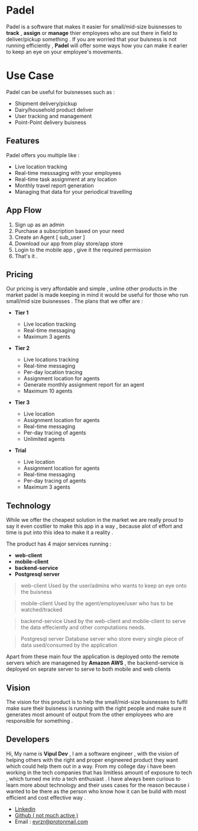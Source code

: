 # Padel 

Padel is a software that makes it easier for small/mid-size buisnesses to **track** , **assign** or **manage** thier employees who are out there in field to deliver/pickup something .
If you are worried that your buisness is not running efficiently , **Padel** will offer some ways how you can make it earier to keep an eye on your employee's movements.



# Use Case

Padel can be useful for buisnesses such as :

 - Shipment delivery/pickup
 - Dairy/household  product deliver
 - User tracking and management
 - Point-Point delivery buisness
 

## Features

Padel offers you multiple like :

 - Live location tracking 
 - Real-time messsaging with your employees
 - Real-time task assignment at any location 
 - Monthly travel report generation 
 - Managing that data for your periodical travelling
 

## App Flow

 1. Sign up as an admin 
 2. Purchase a subscription based on your need 
 3. Create an Agent [ sub_user  ] 
 4. Download our app from play store/app store
 5. Login to the mobile app , give it the required permission
 6. That's it . 

## Pricing 

Our pricing is very affordable and simple , unline other products in the market padel is made keeping in mind it would be useful for those who run small/mid size buisnesses . 
The plans that we offer are : 

 - **Tier 1**
      - Live location tracking
      - Real-time messaging
      - Maximum 3 agents
  
 - **Tier 2**
      - Live locations tracking
      - Real-time messaging
      - Per-day location tracing
      - Assignment location for agents
      - Generate monthly assignment report for an agent
      - Maximum 10 agents 
    
 - **Tier 3**
      - Live location 
      -  Assignment location for agents
      - Real-time messaging
      - Per-day tracing of agents
      - Unlimited agents
  
 - **Trial**
       
      - Live location
      - Assignment location for agents
      - Real-time messaging
      - Per-day tracing of agents
      - Maximum 3 agents 

## Technology 

While we offer the cheapest solution in the market we are really proud to say it even costlier to make this app in a way , because alot of effort and time is put into this idea to make it a reality .

The product has 4 major services running : 

 - **web-client**
 - **mobile-client**
 - **backend-service**
 - **Postgresql server** 



> web-client
 Used by the user/admins who wants to keep an eye onto the buisness

> mobile-client
   Used by the agent/employee/user who has to be watched/tracked 
   
> backend-service 
   Used by the web-client and mobile-client to serve the data effeciently  and other computations needs.


> Postgresql server
   Database server who store every single piece of data used/consumed by the application

Apart from these main four the application is deployed onto the remote servers which are managened by **Amazon AWS** , the backend-service is deployed on seprate server to serve to both mobile and web clients 


## Vision

The vision for this product is to help the small/mid-size buisnesses to fulfil make sure their buisness is running with the right people and make sure it generates most amount of output from the other employees who are responsible for something .

## Developers

Hi, 
My name is **Vipul Dev**  , I am a software engineer , with the vision of helping others with the right and proper engineered product they want which could help them out in a way.
From my college day i have been working in the tech companies that has limitless amount of exposure to tech , which turned me into a tech enthusiast . I have always been curious to learn more about technology and their uses cases for the reason because i wanted to be there as the person who know how it can be build with most efficient and cost effective way .


 - [Linkedin](https://www.linkedin.com/in/vipulxd/)
 - [Github ( not much active )](https://github.com/vipulxd)
 - Email : eyrzr@protonmail.com

